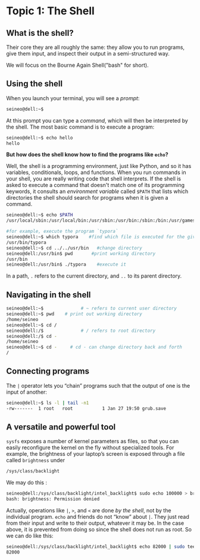 # Topic 1: The Shell

## What is the shell?

Their core they are all roughly the same: they allow you to run programs, give them input, and inspect their output in a semi-structured way.

We will focus on the Bourne Again Shell("bash" for short).

## Using the shell

When you launch your terminal, you will see a *prompt*:

```sh
seineo@dell:~$
```

At this prompt you can type a *command*, which will then be interpreted by the shell. The most basic command is to execute a program:

```sh
seineo@dell:~$ echo hello
hello
```

**But how does the shell know how to find the programs like `echo`?**

Well, the shell is a programming environment, just like Python, and so it has variables, conditionals, loops, and functions. When you run commands in your shell, you are really writing code that shell interprets. If the shell is asked to execute a command that doesn't match one of its programming keywords, it consults an *environment variable* called `$PATH` that lists which directories the shell should search for programs when it is given a command.

```sh
seineo@dell:~$ echo $PATH
/usr/local/sbin:/usr/local/bin:/usr/sbin:/usr/bin:/sbin:/bin:/usr/games:/usr/local/games:/snap/bin

#for example, execute the program `typora`
seineo@dell:~$ which typora    #find which file is executed for the given program name
/usr/bin/typora
seineo@dell:~$ cd ../../usr/bin   #change directory
seineo@dell:/usr/bin$ pwd       #print working directory 
/usr/bin
seineo@dell:/usr/bin$ ./typora    #execute it
```

In a path, `.` refers to the current directory, and `..` to its parent directory.  

## Navigating in the shell

```sh
seineo@dell:~$              # ~ refers to current user directory
seineo@dell:~$ pwd    # print out working directory
/home/seineo
seineo@dell:~$ cd /   
seineo@dell:/$              # / refers to root directory
seineo@dell:/$ cd -    
/home/seineo
seineo@dell:~$ cd -     # cd - can change directory back and forth
/
```

## Connecting programs

The `|` operator lets you “chain” programs such that the output of one is the input of another:

```sh
seineo@dell:~$ ls -l | tail -n1
-rw-------  1 root   root           1 Jan 27 19:50 grub.save
```

## A versatile and powerful tool

`sysfs` exposes a number of kernel parameters as files, so that you can easily reconfigure the kernel on the fly without specialized tools. For example, the brightness of your laptop’s screen is exposed through a file called `brightness` under

```sh
/sys/class/backlight
```

We may do this :

```sh
seineo@dell:/sys/class/backlight/intel_backlight$ sudo echo 100000 > brightness
bash: brightness: Permission denied
```

Actually, operations like `|`, `>`, and `<` are done *by the shell*, not by the individual program. `echo` and friends do not “know” about `|`. They just read from their input and write to their output, whatever it may be. In the case above, it is prevented from doing so since the shell does not run as root. So we can do like this: 

```sh
seineo@dell:/sys/class/backlight/intel_backlight$ echo 82000 | sudo tee brightness 
82000
```

